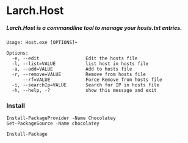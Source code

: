

# Larch.Host
##### Larch.Host is a commandline tool to manage your hosts.txt entries.


```
Usage: Host.exe [OPTIONS]+

Options:
  -e, --edit                 Edit the hosts file
  -l, --list=VALUE           list host in hosts file
  -a, --add=VALUE            Add to hosts file
  -r, --remove=VALUE         Remove from hosts file
      --rf=VALUE             Force Remove from hosts file
  -i, --searchIp=VALUE       Search for IP in hosts file
  -h, --help, -?             show this message and exit
```

### Install

```
Install-PackageProvider -Name Chocolatey
Set-PackageSource -Name chocolatey

Install-Package 
```

